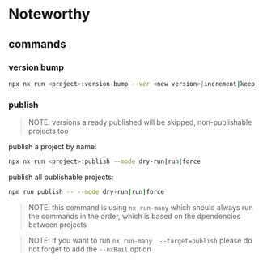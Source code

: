 # Noteworthy

## commands

### version bump

```bash
npx nx run <project>:version-bump --ver <new version>|increment|keep
```

### publish

> NOTE: versions already published will be skipped, non-publishable projects too

publish a project by name:

```bash
npx nx run <project>:publish --mode dry-run|run|force
```

publish all publishable projects:

```bash
npm run publish -- --mode dry-run|run|force
```

> NOTE: this command is using `nx run-many` which should always run the commands in the order, which is based on the dpendencies between projects

> NOTE: if you want to run `nx run-many  --target=publish` please do not forget to add the `--nxBail` option

